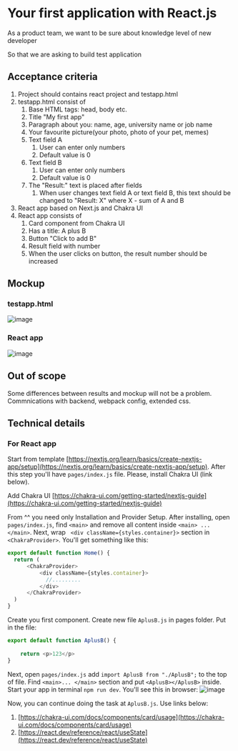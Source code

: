 # Your first application with React.js

As a product team, we want to be sure about knowledge level of new developer

So that we are asking to build test application

## Acceptance criteria

1. Project should contains react project and testapp.html
2. testapp.html consist of
      1. Base HTML tags: head, body etc.
      2. Title "My first app"
      3. Paragraph about you: name, age, university name or job name
      4. Your favourite picture(your photo, photo of your pet, memes)
      5. Text field A
          1. User can enter only numbers
          2. Default value is 0
      6. Text field B
          1. User can enter only numbers
          2. Default value is 0
      7. The "Result:" text is placed after fields
           1. When user changes text field A or text field B, this text should be changed to "Result: X" where X - sum of A and B
3. React app based on Next.js and Chakra UI
4. React app consists of
      1. Card component from Chakra UI
      2. Has a title: A plus B
      3. Button "Click to add B"
      4. Result field with number
      5. When the user clicks on button, the result number should be increased 

## Mockup

### testapp.html
![image](https://github.com/takttusur/onboarding/assets/15832039/59d834c9-ea67-4456-9248-8765c1a6c64e)
### React app
![image](https://github.com/takttusur/onboarding/assets/15832039/0693e07c-84a3-49d0-81d4-fa2130c3de70)


## Out of scope
Some differences between results and mockup will not be a problem.
Commnications with backend, webpack config, extended css. 

## Technical details


### For React app

Start from template [https://nextjs.org/learn/basics/create-nextjs-app/setup](https://nextjs.org/learn/basics/create-nextjs-app/setup).
After this step you'll have `pages/index.js` file. Please, install Chakra UI (link below).

Add Chakra UI [https://chakra-ui.com/getting-started/nextjs-guide](https://chakra-ui.com/getting-started/nextjs-guide)

From ^^ you need only Installation and Provider Setup. After installing, open `pages/index.js`, find `<main>` and remove all content inside `<main> ... </main>`. Next, wrap ` <div className={styles.container}>` section in `<ChakraProvider>`. You'll get something like this:
```js
export default function Home() {
  return (
      <ChakraProvider>
          <div className={styles.container}>
            //.........
          </div>
      </ChakraProvider>
  )
}
```

Create you first component. Create new file `AplusB.js` in pages folder. Put in the file:
```js
export default function AplusB() {
    
    return <p>123</p>
}
```

Next, open `pages/index.js` add `import AplusB from "./AplusB";` to the top of file. Find `<main>... </main>` section and put `<AplusB></AplusB>` inside.
Start your app in terminal `npm run dev`.
You'll see this in browser:
![image](https://github.com/takttusur/onboarding/assets/15832039/3902d186-cc31-4191-9ba7-5b5df40082ac)

Now, you can continue doing the task at `AplusB.js`. Use links below:
1. [https://chakra-ui.com/docs/components/card/usage](https://chakra-ui.com/docs/components/card/usage)
2. [https://react.dev/reference/react/useState](https://react.dev/reference/react/useState)
